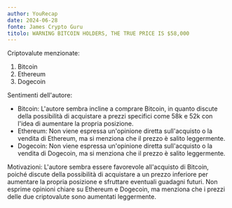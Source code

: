 ```yaml
---
author: YouRecap
date: 2024-06-28
fonte: James Crypto Guru
titolo: WARNING BITCOIN HOLDERS, THE TRUE PRICE IS $58,000
---
```


Criptovalute menzionate:
1. Bitcoin
2. Ethereum
3. Dogecoin

Sentimenti dell'autore:
- Bitcoin: L'autore sembra incline a comprare Bitcoin, in quanto discute della possibilità di acquistare a prezzi specifici come 58k e 52k con l'idea di aumentare la propria posizione.
- Ethereum: Non viene espressa un'opinione diretta sull'acquisto o la vendita di Ethereum, ma si menziona che il prezzo è salito leggermente.
- Dogecoin: Non viene espressa un'opinione diretta sull'acquisto o la vendita di Dogecoin, ma si menziona che il prezzo è salito leggermente.

Motivazioni:
L'autore sembra essere favorevole all'acquisto di Bitcoin, poiché discute della possibilità di acquistare a un prezzo inferiore per aumentare la propria posizione e sfruttare eventuali guadagni futuri. Non esprime opinioni chiare su Ethereum e Dogecoin, ma menziona che i prezzi delle due criptovalute sono aumentati leggermente.
